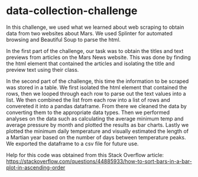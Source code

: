 # data-collection-challenge

In this challenge, we used what we learned about web scraping to obtain data from two websites about Mars. We used Splinter for automated browsing and Beautiful Soup to parse the html. 

In the first part of the challenge, our task was to obtain the titles and text previews from articles on the Mars News website. This was done by finding the html element that contained the articles and isolating the title and preview text using their class. 

In the second part of the challenge, this time the information to be scraped was stored in a table. We first isolated the html element that contained the rows, then we looped through each row to parse out the text values into a list. We then combined the list from each row into a list of rows and convereted it into a pandas dataframe. From there we cleaned the data by converting them to the appropriate data types. Then we performed analyses on the data such as calculating the average minimum temp and average pressure by month and plotted the results as bar charts. Lastly we plotted the minimum daily temperature and visually estimated the length of a Martian year based on the number of days between temperature peaks. We exported the dataframe to a csv file for future use.

Help for this code was obtained from this Stack Overflow article: https://stackoverflow.com/questions/44885933/how-to-sort-bars-in-a-bar-plot-in-ascending-order